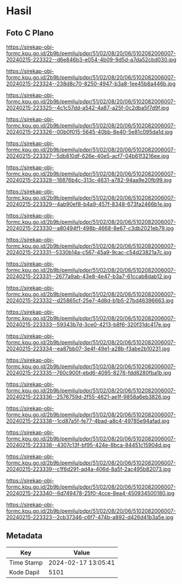 # Hasil

## Foto C Plano

https://sirekap-obj-formc.kpu.go.id/2b9b/pemilu/pdpr/51/02/08/20/06/5102082006007-20240215-223322--d6e846b3-e054-4b09-9d5d-a7da52cbd030.jpg

https://sirekap-obj-formc.kpu.go.id/2b9b/pemilu/pdpr/51/02/08/20/06/5102082006007-20240215-223324--238d8c70-8250-4947-b3a8-1ee45b8a446b.jpg

https://sirekap-obj-formc.kpu.go.id/2b9b/pemilu/pdpr/51/02/08/20/06/5102082006007-20240215-223325--4c1c57dd-a542-4a87-a25f-0c2dba5f7d9f.jpg

https://sirekap-obj-formc.kpu.go.id/2b9b/pemilu/pdpr/51/02/08/20/06/5102082006007-20240215-223326--00b0f015-5645-40bb-8e40-5e81c095da1d.jpg

https://sirekap-obj-formc.kpu.go.id/2b9b/pemilu/pdpr/51/02/08/20/06/5102082006007-20240215-223327--5db810df-626e-40e5-acf7-04b61f3216ee.jpg

https://sirekap-obj-formc.kpu.go.id/2b9b/pemilu/pdpr/51/02/08/20/06/5102082006007-20240215-223328--18876b4c-313c-4631-a782-94aa9e20fb99.jpg

https://sirekap-obj-formc.kpu.go.id/2b9b/pemilu/pdpr/51/02/08/20/06/5102082006007-20240215-223329--4ab90ef8-b4a9-457f-8348-673fa2466b1e.jpg

https://sirekap-obj-formc.kpu.go.id/2b9b/pemilu/pdpr/51/02/08/20/06/5102082006007-20240215-223330--a80494f1-498b-4668-8e67-c3db2021eb79.jpg

https://sirekap-obj-formc.kpu.go.id/2b9b/pemilu/pdpr/51/02/08/20/06/5102082006007-20240215-223331--5330b14a-c567-45a9-9cac-c54d23821a7c.jpg

https://sirekap-obj-formc.kpu.go.id/2b9b/pemilu/pdpr/51/02/08/20/06/5102082006007-20240215-223331--2677a9ab-43e8-4e47-b3a7-61ccab8dab12.jpg

https://sirekap-obj-formc.kpu.go.id/2b9b/pemilu/pdpr/51/02/08/20/06/5102082006007-20240215-223332--d25865cf-25e7-4d8d-b1b5-27bd46396663.jpg

https://sirekap-obj-formc.kpu.go.id/2b9b/pemilu/pdpr/51/02/08/20/06/5102082006007-20240215-223333--59343b7d-3ce0-4213-b8f6-320f31dc417e.jpg

https://sirekap-obj-formc.kpu.go.id/2b9b/pemilu/pdpr/51/02/08/20/06/5102082006007-20240215-223334--ea87bb07-3e4f-49e1-a28b-f3abe2b10231.jpg

https://sirekap-obj-formc.kpu.go.id/2b9b/pemilu/pdpr/51/02/08/20/06/5102082006007-20240215-223335--760c900f-ebd6-4095-8276-fdd8280fba1b.jpg

https://sirekap-obj-formc.kpu.go.id/2b9b/pemilu/pdpr/51/02/08/20/06/5102082006007-20240215-223336--2576759d-2f55-4621-ae1f-9858a6eb3826.jpg

https://sirekap-obj-formc.kpu.go.id/2b9b/pemilu/pdpr/51/02/08/20/06/5102082006007-20240215-223338--1cd87a5f-fe77-4bad-a8c4-49785e94afad.jpg

https://sirekap-obj-formc.kpu.go.id/2b9b/pemilu/pdpr/51/02/08/20/06/5102082006007-20240215-223338--4307c13f-bf95-424e-8bca-84451c15904d.jpg

https://sirekap-obj-formc.kpu.go.id/2b9b/pemilu/pdpr/51/02/08/20/06/5102082006007-20240215-223339--c1f6d291-ad4a-406d-8a5f-2ac495b82073.jpg

https://sirekap-obj-formc.kpu.go.id/2b9b/pemilu/pdpr/51/02/08/20/06/5102082006007-20240215-223340--6d749478-25f0-4cce-8ea4-450934500180.jpg

https://sirekap-obj-formc.kpu.go.id/2b9b/pemilu/pdpr/51/02/08/20/06/5102082006007-20240215-223323--2cb37346-c6f7-474b-a892-d426d41b3a5e.jpg


## Metadata

| Key        | Value               |
| ---------- | ------------------- |
| Time Stamp | 2024-02-17 13:05:41 |
| Kode Dapil | 5101                |



